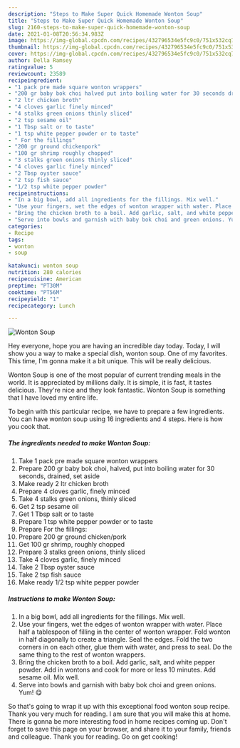 ```yaml
---
description: "Steps to Make Super Quick Homemade Wonton Soup"
title: "Steps to Make Super Quick Homemade Wonton Soup"
slug: 2160-steps-to-make-super-quick-homemade-wonton-soup
date: 2021-01-08T20:56:34.983Z
image: https://img-global.cpcdn.com/recipes/432796534e5fc9c0/751x532cq70/wonton-soup-recipe-main-photo.jpg
thumbnail: https://img-global.cpcdn.com/recipes/432796534e5fc9c0/751x532cq70/wonton-soup-recipe-main-photo.jpg
cover: https://img-global.cpcdn.com/recipes/432796534e5fc9c0/751x532cq70/wonton-soup-recipe-main-photo.jpg
author: Della Ramsey
ratingvalue: 5
reviewcount: 23589
recipeingredient:
- "1 pack pre made square wonton wrappers"
- "200 gr baby bok choi halved put into boiling water for 30 seconds drained set aside"
- "2 ltr chicken broth"
- "4 cloves garlic finely minced"
- "4 stalks green onions thinly sliced"
- "2 tsp sesame oil"
- "1 Tbsp salt or to taste"
- "1 tsp white pepper powder or to taste"
- " For the fillings"
- "200 gr ground chickenpork"
- "100 gr shrimp roughly chopped"
- "3 stalks green onions thinly sliced"
- "4 cloves garlic finely minced"
- "2 Tbsp oyster sauce"
- "2 tsp fish sauce"
- "1/2 tsp white pepper powder"
recipeinstructions:
- "In a big bowl, add all ingredients for the fillings. Mix well."
- "Use your fingers, wet the edges of wonton wrapper with water. Place half a tablespoon of filling in the center of wonton wrapper. Fold wonton in half diagonally to create a triangle. Seal the edges. Fold the two corners in on each other, glue them with water, and press to seal. Do the same thing to the rest of wonton wrappers."
- "Bring the chicken broth to a boil. Add garlic, salt, and white pepper powder. Add in wontons and cook for more or less 10 minutes. Add sesame oil. Mix well."
- "Serve into bowls and garnish with baby bok choi and green onions. Yum! 😋"
categories:
- Recipe
tags:
- wonton
- soup

katakunci: wonton soup 
nutrition: 280 calories
recipecuisine: American
preptime: "PT30M"
cooktime: "PT56M"
recipeyield: "1"
recipecategory: Lunch

---
```



![Wonton Soup](https://img-global.cpcdn.com/recipes/432796534e5fc9c0/751x532cq70/wonton-soup-recipe-main-photo.jpg)

Hey everyone, hope you are having an incredible day today. Today, I will show you a way to make a special dish, wonton soup. One of my favorites. This time, I'm gonna make it a bit unique. This will be really delicious.

Wonton Soup is one of the most popular of current trending meals in the world. It is appreciated by millions daily. It is simple, it is fast, it tastes delicious. They're nice and they look fantastic. Wonton Soup is something that I have loved my entire life.




To begin with this particular recipe, we have to prepare a few ingredients. You can have wonton soup using 16 ingredients and 4 steps. Here is how you cook that.

<!--inarticleads1-->

##### The ingredients needed to make Wonton Soup:

1. Take 1 pack pre made square wonton wrappers
1. Prepare 200 gr baby bok choi, halved, put into boiling water for 30 seconds, drained, set aside
1. Make ready 2 ltr chicken broth
1. Prepare 4 cloves garlic, finely minced
1. Take 4 stalks green onions, thinly sliced
1. Get 2 tsp sesame oil
1. Get 1 Tbsp salt or to taste
1. Prepare 1 tsp white pepper powder or to taste
1. Prepare  For the fillings:
1. Prepare 200 gr ground chicken/pork
1. Get 100 gr shrimp, roughly chopped
1. Prepare 3 stalks green onions, thinly sliced
1. Take 4 cloves garlic, finely minced
1. Take 2 Tbsp oyster sauce
1. Take 2 tsp fish sauce
1. Make ready 1/2 tsp white pepper powder




<!--inarticleads2-->

##### Instructions to make Wonton Soup:

1. In a big bowl, add all ingredients for the fillings. Mix well.
1. Use your fingers, wet the edges of wonton wrapper with water. Place half a tablespoon of filling in the center of wonton wrapper. Fold wonton in half diagonally to create a triangle. Seal the edges. Fold the two corners in on each other, glue them with water, and press to seal. Do the same thing to the rest of wonton wrappers.
1. Bring the chicken broth to a boil. Add garlic, salt, and white pepper powder. Add in wontons and cook for more or less 10 minutes. Add sesame oil. Mix well.
1. Serve into bowls and garnish with baby bok choi and green onions. Yum! 😋




So that's going to wrap it up with this exceptional food wonton soup recipe. Thank you very much for reading. I am sure that you will make this at home. There is gonna be more interesting food in home recipes coming up. Don't forget to save this page on your browser, and share it to your family, friends and colleague. Thank you for reading. Go on get cooking!
